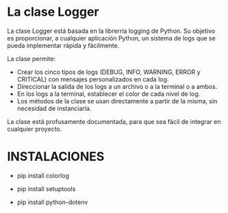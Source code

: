 # La clase Logger

La clase Logger está basada en la librerría logging de Python. Su objetivo es proporcionar, a cualquier aplicación Python, un sistema de logs que se pueda implementar rápida y fácilmente.

La clase permite:
- Crear los cinco tipos de logs (DEBUG, INFO, WARNING, ERROR y CRITICAL) con mensajes personalizados en cada log.
- Direccionar la salida de los logs a un archivo o a la terminal o a ambos.
- En los logs a la terminal, establecer el color de cada nivel de log.
- Los métodos de la clase se usan directamente a partir de la misma, sin necesidad de instanciarla.

La clase está profusamente documentada, para que sea fácil de integrar en cualquier proyecto.

# INSTALACIONES

  + pip install colorlog

  + pip install setuptools

  + pip install python-dotenv
